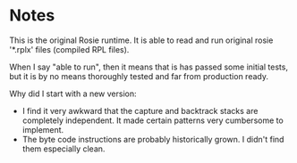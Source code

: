 # Notes

This is the original Rosie runtime. It is able to read and run original rosie '*.rplx'
files (compiled RPL files).

When I say "able to run", then it means that is has passed some initial tests,
but it is by no means thoroughly tested and far from production ready.

Why did I start with a new version:
- I find it very awkward that the capture and backtrack stacks are completely independent.
  It made certain patterns very cumbersome to implement.
- The byte code instructions are probably historically grown. I didn't find them especially
  clean.
  